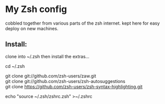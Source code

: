# My Zsh config

cobbled together from various parts of the zsh internet. kept here for easy deploy on new machines.

## Install:

clone into ~/.zsh then install the extras...

cd ~/.zsh

git clone git://github.com/zsh-users/zaw.git  
git clone git://github.com/zsh-users/zsh-autosuggestions  
git clone https://github.com/zsh-users/zsh-syntax-highlighting.git

echo "source \~/.zsh/zshrc.zsh" >\~/.zshrc
